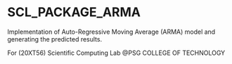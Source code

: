 # SCL_PACKAGE_ARMA

Implementation of Auto-Regressive Moving Average (ARMA) model and generating the predicted results. 

For (20XT56) Scientific Computing Lab @PSG COLLEGE OF TECHNOLOGY
